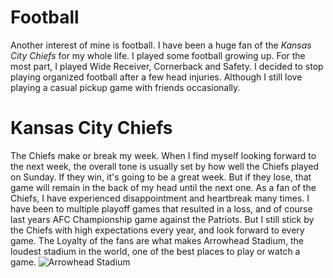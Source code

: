 # Football
Another interest of mine is football. I have been a huge fan of the *Kansas City Chiefs* for my whole life. 
I played some football growing up. For the most part, I played Wide Receiver, Cornerback and Safety. I decided to stop playing
organized football after a few head injuries. Although I still love playing a casual pickup game with friends occasionally.


# Kansas City Chiefs
The Chiefs make or break my week. When I find myself looking forward to the next week, the overall tone is usually set by
how well the Chiefs played on Sunday. If they win, it's going to be a great week. But if they lose, that game will remain in
the back of my head until the next one. As a fan of the Chiefs, I have experienced disappointment and heartbreak many times. 
I have been to multiple playoff games that resulted in a loss, and of course last years AFC Championship game 
against the Patriots. But I still stick by the Chiefs with high expectations every year, and look forward to every game. 
The Loyalty of the fans are what makes Arrowhead Stadium, the loudest stadium in the world, one of the best places to play or 
watch a game. 
![Arrowhead Stadium](https://user-images.githubusercontent.com/54376119/70089130-2c18cd00-15dd-11ea-8482-994e6874ea0f.jpg)
